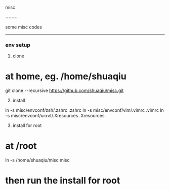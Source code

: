 misc

====

some misc codes

---

### env setup

1. clone

  # at home, eg. /home/shuaqiu
  git clone --recursive https://github.com/shuaqiu/misc.git

2. install

  ln -s misc/envconf/zsh/.zshrc .zshrc
  ln -s misc/envconf/vim/.vimrc .vimrc
  ln -s misc/envconf/urxvt/.Xresources .Xresources


3. install for root

  # at /root
  ln -s /home/shuaqiu/misc misc
  # then run the install for root
